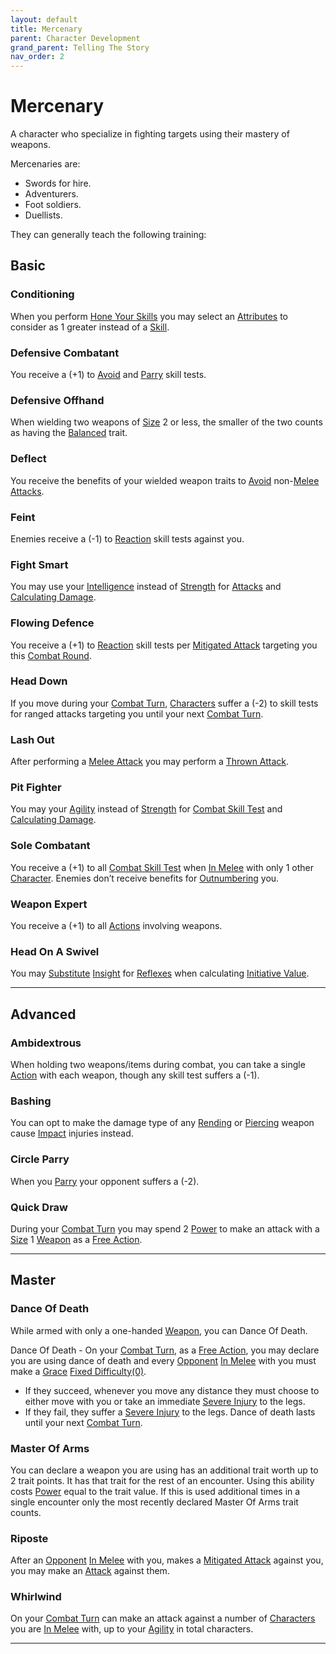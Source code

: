 ```yaml
---
layout: default
title: Mercenary
parent: Character Development
grand_parent: Telling The Story
nav_order: 2
---
```

# Mercenary
A character who specialize in fighting targets using their mastery of weapons.

Mercenaries are: 
* Swords for hire.
* Adventurers.
* Foot soldiers.
* Duellists.

They can generally teach the following training:

## Basic

### Conditioning
When you perform [Hone Your Skills](Activities#Hone%20Your%20Skills) you may select an [Attributes](Core/Attributes) to consider as 1 greater instead of a [Skill](Core/Skills).

### Defensive Combatant
You receive a (+1) to [Avoid](Core/Reacting#Avoid) and [Parry](Core/Special-Combat-Actions#Parry) skill tests.

### Defensive Offhand
When wielding two weapons of [Size](Core/Weapons#Size) 2 or less, the smaller of the two counts as having the [Balanced](Core/Weapon-Traits#Balanced) trait.

### Deflect
You receive the benefits of your wielded weapon traits to [Avoid](Core/Reacting#Avoid) non-[Melee Attacks](Core/Terminology#Melee%20Attack). 

### Feint
Enemies receive a (-1) to [Reaction](Core/Terminology#Reaction) skill tests against you.

### Fight Smart
You may use your [Intelligence](Core/Intelligence) instead of [Strength](Core/Strength) for [Attacks](Core/Terminology#Attack) and [Calculating Damage](Core/Attacks#Calculating%20Damage).

### Flowing Defence
You receive a (+1) to [Reaction](Core/Terminology#Reaction) skill tests per [Mitigated Attack](Core/Terminology#Mitigated%20Attack) targeting you this [Combat Round](Core/Terminology#Combat%20Round).

### Head Down
If you move during your [Combat Turn](Core/Terminology#Combat%20Turn), [Characters](Core/Terminology#Character) suffer a (-2) to skill tests for ranged attacks targeting you until your next [Combat Turn](Core/Terminology#Combat%20Turn).

### Lash Out
After performing a [Melee Attack](Core/Terminology#Melee%20Attack) you may perform a [Thrown Attack](Core/Terminology#Thrown%20Attack). 
### Pit Fighter
You may your [Agility](Core/Agility) instead of [Strength](Core/Strength) for [Combat Skill Test](Core/Terminology#Combat%20Action) and [Calculating Damage](Core/Attacks#Calculating%20Damage).

### Sole Combatant
You receive a (+1) to all [Combat Skill Test](Core/Terminology#Combat%20Action) when [In Melee](Core/Effects#In%20Melee) with only 1 other [Character](Core/Terminology#Character).
Enemies don’t receive benefits for [Outnumbering](Core/Attack-Bonuses#Outnumbered) you.

### Weapon Expert
You receive a (+1) to all [Actions](Core/Terminology#Action) involving weapons. 

### Head On A Swivel
You may [Substitute](Core/Terminology#Substitute) [Insight](Core/Intelligence#Insight) for [Reflexes](Core/Agility#Reflexes) when calculating [Initiative Value](Core/Combat#Initiative%20Value).



---

## Advanced

### Ambidextrous
When holding two weapons/items during combat, you can take a single [Action](Core/Terminology#Action) with each weapon, though any skill test suffers a (-1).

### Bashing
You can opt to make the damage type of any [Rending](Core/Injury#Rending) or [Piercing](Core/Injury#Piercing) weapon cause [Impact](Core/Injury#Impact) injuries instead.

### Circle Parry
When you [Parry](Core/Special-Combat-Actions#Parry) your opponent suffers a (-2).

### Quick Draw
During your [Combat Turn](Core/Terminology#Combat%20Turn) you may spend 2 [Power](Additional-Attributes#Power) to make an attack with a [Size](Core/Weapons#Size) 1 [Weapon](Core/Weapons) as a [Free Action](Core/Terminology#Free%20Action).


---

## Master

### Dance Of Death
While armed with only a one-handed [Weapon](Core/Weapons), you can Dance Of Death.

Dance Of Death - On your [Combat Turn](Core/Terminology#Combat%20Turn), as a [Free Action](Core/Terminology#Free%20Action), you may declare you are using dance of death and every [Opponent](Core/Terminology#Opponent) [In Melee](Core/Effects#In%20Melee) with you must make a [Grace](Core/Agility#Grace) [Fixed Difficulty(0)](Core/Skills#Fixed%20Difficulty). 
* If they succeed, whenever you move any distance they must choose to either move with you or take an immediate [Severe Injury](Core/Injury#Severe%20Injury) to the legs. 
* If they fail, they suffer a [Severe Injury](Core/Injury#Severe%20Injury) to the legs. 
Dance of death lasts until your next [Combat Turn](Core/Terminology#Combat%20Turn).

### Master Of Arms
You can declare a weapon you are using has an additional trait worth up to 2 trait points. It has that trait for the rest of an encounter. Using this ability costs [Power](Additional-Attributes#Power) equal to the trait value. If this is used additional times in a single encounter only the most recently declared Master Of Arms trait counts. 

### Riposte
After an [Opponent](Core/Terminology#Opponent) [In Melee](Core/Effects#In%20Melee) with you, makes a [Mitigated Attack](Core/Terminology#Mitigated%20Attack) against you, you may make an [Attack](Core/Terminology#Attack) against them.

### Whirlwind
On your [Combat Turn](Core/Terminology#Combat%20Turn) can make an attack against a number of [Characters](Core/Terminology#Character) you are [In Melee](Core/Effects#In%20Melee) with, up to your [Agility](Core/Agility) in total characters.


---

